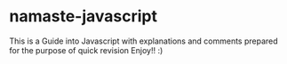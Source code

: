 # namaste-javascript
This is a Guide into Javascript with explanations and comments prepared for the purpose of quick revision
Enjoy!! :)
